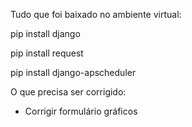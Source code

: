 Tudo que foi baixado no ambiente virtual:

pip install django

pip install request

pip install django-apscheduler



O que precisa ser corrigido:

- Corrigir formulário gráficos
